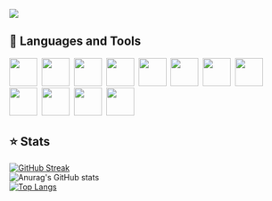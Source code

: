 ![](https://komarev.com/ghpvc/?username=your-github-hamburgIar&style=flat-square)

## 🔧 Languages and Tools
<img src="https://cdn.jsdelivr.net/gh/devicons/devicon@latest/icons/python/python-original.svg" style="width: 50px; height: 50px"/>&nbsp;
<img src="https://cdn.jsdelivr.net/gh/devicons/devicon@latest/icons/csharp/csharp-original.svg" style="width: 50px; height: 50px"/>&nbsp;
<img src="https://cdn.jsdelivr.net/gh/devicons/devicon@latest/icons/javascript/javascript-original.svg" style="width: 50px; height: 50px"/>&nbsp;
<img src="https://cdn.jsdelivr.net/gh/devicons/devicon@latest/icons/html5/html5-original.svg" style="width: 50px; height: 50px"/>&nbsp;
<img src="https://cdn.jsdelivr.net/gh/devicons/devicon@latest/icons/css3/css3-original.svg" style="width: 50px; height: 50px"/>&nbsp;
<img src="https://cdn.jsdelivr.net/gh/devicons/devicon@latest/icons/sass/sass-original.svg" style="width: 50px; height: 50px"/>&nbsp;
<img src="https://cdn.jsdelivr.net/gh/devicons/devicon@latest/icons/git/git-original.svg" style="width: 50px; height: 50px"/>&nbsp;
<img src="https://cdn.jsdelivr.net/gh/devicons/devicon@latest/icons/vuejs/vuejs-original.svg" style="width: 50px; height: 50px"/>&nbsp;
<img src="https://cdn.jsdelivr.net/gh/devicons/devicon@latest/icons/react/react-original.svg" style="width: 50px; height: 50px"/>&nbsp;
<img src="https://cdn.jsdelivr.net/gh/devicons/devicon@latest/icons/dotnetcore/dotnetcore-original.svg" style="width: 50px; height: 50px"/>&nbsp;
<img src="https://cdn.jsdelivr.net/gh/devicons/devicon@latest/icons/mysql/mysql-original.svg" style="width: 50px; height: 50px"/>&nbsp;
<img src="https://cdn.jsdelivr.net/gh/devicons/devicon@latest/icons/electron/electron-original.svg" style="width: 50px; height: 50px"/>&nbsp;
      
## ⭐ Stats
[![GitHub Streak](https://streak-stats.demolab.com?user=hamburgIar&theme=onedark&hide_border=true&card_width=467)](https://git.io/streak-stats)\
![Anurag's GitHub stats](https://github-readme-stats.vercel.app/api?username=hamburgIar&show_icons=true&hide_border=true&theme=onedark)\
[![Top Langs](https://github-readme-stats.vercel.app/api/top-langs/?username=hamburgIar&layout=donut&theme=onedark&hide_border=true&card_height=467)](https://github.com/anuraghazra/github-readme-stats) 
